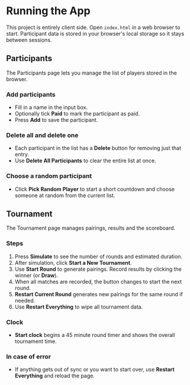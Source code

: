 # Running the App

This project is entirely client side. Open `index.html` in a web browser to start. Participant data is stored in your browser's local storage so it stays between sessions.

## Participants

The Participants page lets you manage the list of players stored in the browser.

### Add participants
- Fill in a name in the input box.
- Optionally tick **Paid** to mark the participant as paid.
- Press **Add** to save the participant.

### Delete all and delete one
- Each participant in the list has a **Delete** button for removing just that entry.
- Use **Delete All Participants** to clear the entire list at once.

### Choose a random participant
- Click **Pick Random Player** to start a short countdown and choose someone at random from the current list.

## Tournament

The Tournament page manages pairings, results and the scoreboard.

### Steps
1. Press **Simulate** to see the number of rounds and estimated duration.
2. After simulation, click **Start a New Tournament**.
3. Use **Start Round** to generate pairings. Record results by clicking the winner (or **Draw**).
4. When all matches are recorded, the button changes to start the next round.
5. **Restart Current Round** generates new pairings for the same round if needed.
6. Use **Restart Everything** to wipe all tournament data.

### Clock
- **Start clock** begins a 45 minute round timer and shows the overall tournament time.

### In case of error
- If anything gets out of sync or you want to start over, use **Restart Everything** and reload the page.
